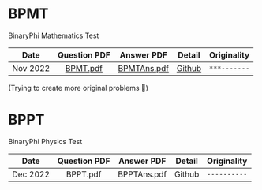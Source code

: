 # BPMT
BinaryPhi Mathematics Test


| Date | Question PDF | Answer PDF | Detail | Originality |
| :------: | :------: | :--------: | :----: | :---------: |
| Nov 2022 | [BPMT.pdf][1] | [BPMTAns.pdf][2] | [Github][3] | `***-------` |

(Trying to create more original problems 🤣)

[1]: https://github.com/BinaryPhi/BPMT/blob/main/BPMT202211/BPMT.pdf
[2]: https://github.com/BinaryPhi/BPMT/blob/main/BPMT202211/BPMTAns.pdf
[3]: https://github.com/BinaryPhi/BPMT/tree/main/BPMT202211

# BPPT
BinaryPhi Physics Test

| Date | Question PDF | Answer PDF | Detail | Originality |
| :------: | :------: | :--------: | :----: | :---------: |
| Dec 2022 | BPPT.pdf | BPPTAns.pdf | Github | `----------` |

